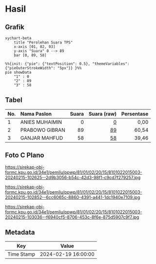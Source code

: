 # Hasil

## Grafik

```mermaid
xychart-beta
    title "Perolehan Suara TPS"
    x-axis [01, 02, 03]
    y-axis "Suara" 0 --> 89
    bar [0, 89, 58]
```

```mermaid
%%{init: {"pie": {"textPosition": 0.5}, "themeVariables": {"pieOuterStrokeWidth": "5px"}} }%%
pie showData
    "1" : 0
    "2" : 89
    "3" : 58
```

## Tabel

| No. | Nama Paslon    | Suara | Suara (raw) | Persentase |
|:--- |:-------------- | -----:| -----------:| ----------:|
| 1   | ANIES MUHAIMIN | 0     | [0][p-1]    | 0,00       |
| 2   | PRABOWO GIBRAN | 89    | [89][p-2]   | 60,54      |
| 3   | GANJAR MAHFUD  | 58    | [58][p-3]   | 39,46      |


[p-1]: https://github.com/gigit-pemilu/pemilu-2024-81-maluku/blob/main/pilpres/hitung-suara/sub/81-maluku/sub/01-maluku-tengah/sub/02-teon-nila-serua/sub/2015-jerili/sub/003-tps/sub/paslon-1.txt
[p-2]: https://github.com/gigit-pemilu/pemilu-2024-81-maluku/blob/main/pilpres/hitung-suara/sub/81-maluku/sub/01-maluku-tengah/sub/02-teon-nila-serua/sub/2015-jerili/sub/003-tps/sub/paslon-2.txt
[p-3]: https://github.com/gigit-pemilu/pemilu-2024-81-maluku/blob/main/pilpres/hitung-suara/sub/81-maluku/sub/01-maluku-tengah/sub/02-teon-nila-serua/sub/2015-jerili/sub/003-tps/sub/paslon-3.txt

## Foto C Plano

https://sirekap-obj-formc.kpu.go.id/34e1/pemilu/ppwp/81/01/02/20/15/8101022015003-20240215-102625--2d9b3056-b54c-42d3-98f1-c9cd7f279257.jpg

https://sirekap-obj-formc.kpu.go.id/34e1/pemilu/ppwp/81/01/02/20/15/8101022015003-20240215-102852--6cc6065c-8860-4391-a441-1dc1940e7109.jpg

https://sirekap-obj-formc.kpu.go.id/34e1/pemilu/ppwp/81/01/02/20/15/8101022015003-20240215-103036--f6940cf5-8706-453c-8f6e-875d5907c9f7.jpg


## Metadata

| Key        | Value               |
| ---------- | ------------------- |
| Time Stamp | 2024-02-19 16:00:00 |




